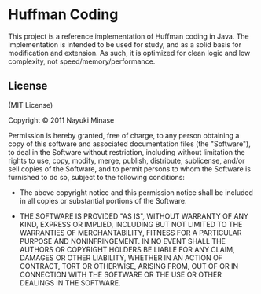 Huffman Coding
==============

This project is a reference implementation of Huffman coding in Java. The
implementation is intended to be used for study, and as a solid basis for
modification and extension. As such, it is optimized for clean logic and low
complexity, not speed/memory/performance.


License
-------

(MIT License)

Copyright © 2011 Nayuki Minase

Permission is hereby granted, free of charge, to any person obtaining a copy of
this software and associated documentation files (the "Software"), to deal in
the Software without restriction, including without limitation the rights to
use, copy, modify, merge, publish, distribute, sublicense, and/or sell copies of
the Software, and to permit persons to whom the Software is furnished to do so,
subject to the following conditions:

* The above copyright notice and this permission notice shall be included in
  all copies or substantial portions of the Software.

* THE SOFTWARE IS PROVIDED "AS IS", WITHOUT WARRANTY OF ANY KIND, EXPRESS OR
  IMPLIED, INCLUDING BUT NOT LIMITED TO THE WARRANTIES OF MERCHANTABILITY,
  FITNESS FOR A PARTICULAR PURPOSE AND NONINFRINGEMENT. IN NO EVENT SHALL THE
  AUTHORS OR COPYRIGHT HOLDERS BE LIABLE FOR ANY CLAIM, DAMAGES OR OTHER
  LIABILITY, WHETHER IN AN ACTION OF CONTRACT, TORT OR OTHERWISE, ARISING FROM,
  OUT OF OR IN CONNECTION WITH THE SOFTWARE OR THE USE OR OTHER DEALINGS IN THE
  SOFTWARE.
